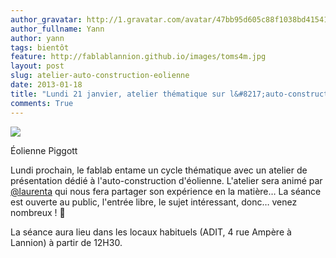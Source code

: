```yaml
---
author_gravatar: http://1.gravatar.com/avatar/47bb95d605c88f1038bd415412814eae?s=96&d=mm&r=g
author_fullname: Yann
author: yann
tags: bientôt
feature: http://fablablannion.github.io/images/toms4m.jpg
layout: post
slug: atelier-auto-construction-eolienne
date: 2013-01-18
title: "Lundi 21 janvier, atelier thématique sur l&#8217;auto-construction d&#8217;éolienne"
comments: True
---
```

![](http://fablablannion.github.io/images/toms4m-150x150.jpg)

Éolienne Piggott

Lundi prochain, le fablab entame un cycle thématique avec un atelier de
présentation dédié à l'auto-construction d'éolienne. L'atelier sera animé par
[@laurenta](http://fablab-lannion.org/membres/laurenta/) qui nous fera
partager son expérience en la matière… La séance est ouverte au public,
l'entrée libre, le sujet intéressant, donc… venez nombreux ! 🙂  
  
La séance aura lieu dans les locaux habituels (ADIT, 4 rue Ampère à Lannion) à
partir de 12H30.



